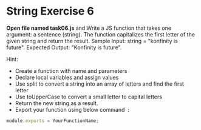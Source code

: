 # String Exercise 6

**Open file named task06.js** and Write a JS function that takes one argument: a sentence (string). 
The function capitalizes the first letter of the given string and return the result.
 Sample Input: string = "konfinity is future". Expected Output: "Konfinity is future".

Hint:

- Create a function with name and parameters
- Declare local variables and assign values
- Use split to convert a string into an array of letters and find the first letter
- Use toUpperCase to convert a small letter to capital letters
- Return the new string as a result.
- Export your function using below command  :

```js
module.exports = YourFunctionName;
```

